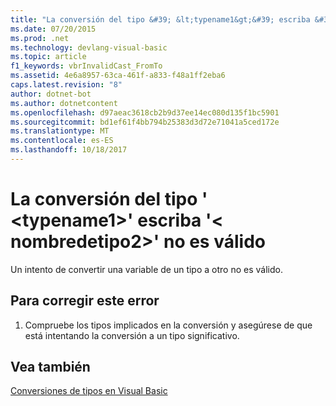 ```yaml
---
title: "La conversión del tipo &#39; &lt;typename1&gt;&#39; escriba &#39;&lt; nombredetipo2&gt;&#39; no es válido"
ms.date: 07/20/2015
ms.prod: .net
ms.technology: devlang-visual-basic
ms.topic: article
f1_keywords: vbrInvalidCast_FromTo
ms.assetid: 4e6a8957-63ca-461f-a833-f48a1ff2eba6
caps.latest.revision: "8"
author: dotnet-bot
ms.author: dotnetcontent
ms.openlocfilehash: d97aeac3618cb2b9d37ee14ec080d135f1bc5901
ms.sourcegitcommit: bd1ef61f4bb794b25383d3d72e71041a5ced172e
ms.translationtype: MT
ms.contentlocale: es-ES
ms.lasthandoff: 10/18/2017
---
```

# <a name="cast-from-type-39lttypename1gt39-to-type-39lttypename2gt39-is-not-valid"></a>La conversión del tipo &#39; &lt;typename1&gt;&#39; escriba &#39;&lt; nombredetipo2&gt;&#39; no es válido
Un intento de convertir una variable de un tipo a otro no es válido.  
  
## <a name="to-correct-this-error"></a>Para corregir este error  
  
1.  Compruebe los tipos implicados en la conversión y asegúrese de que está intentando la conversión a un tipo significativo.  
  
## <a name="see-also"></a>Vea también  
 [Conversiones de tipos en Visual Basic](../../visual-basic/programming-guide/language-features/data-types/type-conversions.md)

